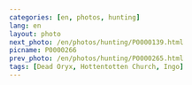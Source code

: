 ```yaml
---
categories: [en, photos, hunting]
lang: en
layout: photo
next_photo: /en/photos/hunting/P0000139.html
picname: P0000266
prev_photo: /en/photos/hunting/P0000265.html
tags: [Dead Oryx, Hottentotten Church, Ingo]
---
```

